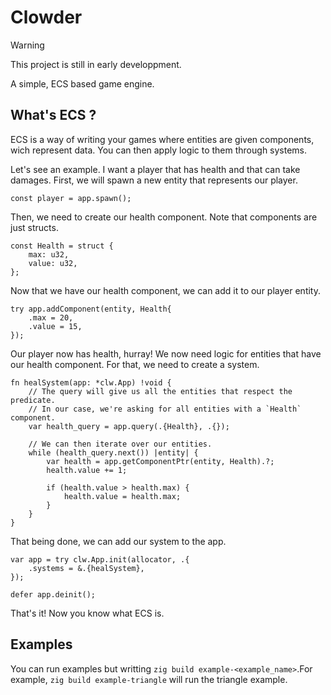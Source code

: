 # Clowder
> [!WARNING]
> This project is still in early developpment.

A simple, ECS based game engine.

## What's ECS ?
ECS is a way of writing your games where entities are given components, wich
represent data. You can then apply logic to them through systems.

Let's see an example. I want a player that has health and that can take damages.
First, we will spawn a new entity that represents our player.

```zig
const player = app.spawn();
```

Then, we need to create our health component. Note that components are just structs.

```zig
const Health = struct {
    max: u32,
    value: u32,
};
```

Now that we have our health component, we can add it to our player entity.

```zig
try app.addComponent(entity, Health{
    .max = 20,
    .value = 15,
});
```

Our player now has health, hurray! We now need logic for entities that have
our health component. For that, we need to create a system.

```zig
fn healSystem(app: *clw.App) !void {
    // The query will give us all the entities that respect the predicate.
    // In our case, we're asking for all entities with a `Health` component.
    var health_query = app.query(.{Health}, .{});

    // We can then iterate over our entities.
    while (health_query.next()) |entity| {
        var health = app.getComponentPtr(entity, Health).?;
        health.value += 1;

        if (health.value > health.max) {
            health.value = health.max;
        }
    }
}
```

That being done, we can add our system to the app.

```zig
var app = try clw.App.init(allocator, .{
    .systems = &.{healSystem},
});

defer app.deinit();
```

That's it! Now you know what ECS is.

## Examples
You can run examples but writting `zig build example-<example_name>`.For
example, `zig build example-triangle` will run the triangle example.